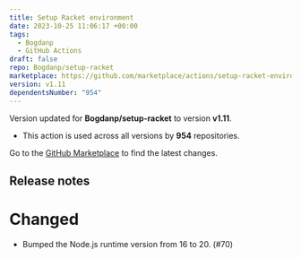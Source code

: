 ```yaml
---
title: Setup Racket environment
date: 2023-10-25 11:06:17 +00:00
tags:
  - Bogdanp
  - GitHub Actions
draft: false
repo: Bogdanp/setup-racket
marketplace: https://github.com/marketplace/actions/setup-racket-environment
version: v1.11
dependentsNumber: "954"
---
```



Version updated for **Bogdanp/setup-racket** to version **v1.11**.
- This action is used across all versions by **954** repositories.

Go to the [GitHub Marketplace](https://github.com/marketplace/actions/setup-racket-environment) to find the latest changes.

## Release notes

# Changed

* Bumped the Node.js runtime version from 16 to 20. (#70)
